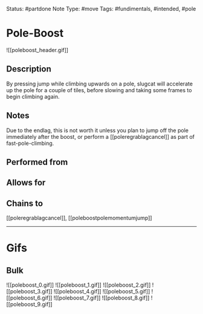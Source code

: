 Status: #partdone
Note Type: #move
Tags: #fundimentals, #intended, #pole 

# Pole-Boost
![[poleboost_header.gif]]
## Description
By pressing jump while climbing upwards on a pole, slugcat will accelerate up the pole for a couple of tiles, before slowing and taking some frames to begin climbing again.

## Notes
Due to the endlag, this is not worth it unless you plan to jump off the pole immediately after the boost, or perform a [[poleregrablagcancel]] as part of fast-pole-climbing.

## Performed from


## Allows for


## Chains to
[[poleregrablagcancel]], [[poleboostpolemomentumjump]]

___
# Gifs
## Bulk
![[poleboost_0.gif]]
![[poleboost_1.gif]]
![[poleboost_2.gif]]
![[poleboost_3.gif]]
![[poleboost_4.gif]]
![[poleboost_5.gif]]
![[poleboost_6.gif]]
![[poleboost_7.gif]]
![[poleboost_8.gif]]
![[poleboost_9.gif]]